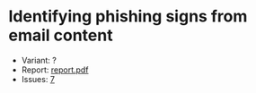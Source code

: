 # Identifying phishing signs from email content

- Variant: ?
- Report: [report.pdf](https://github.com/nadevko/bsuir-FIS-1/releases/download/term-4/lw-06.pdf)
- Issues: [7](https://github.com/nadevko/bsuir-FIS-1/issues/7)
